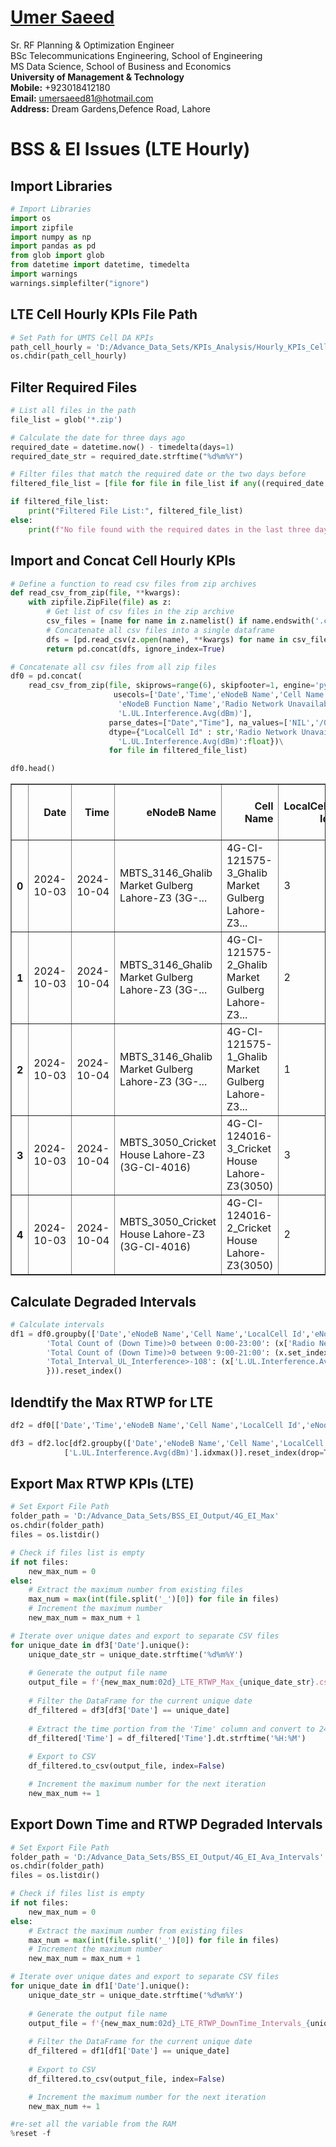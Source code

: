 #  [Umer Saeed](https://www.linkedin.com/in/engumersaeed/)
Sr. RF Planning & Optimization Engineer<br>
BSc Telecommunications Engineering, School of Engineering<br>
MS Data Science, School of Business and Economics<br>
**University of Management & Technology**<br>
**Mobile:**     +923018412180<br>
**Email:**  umersaeed81@hotmail.com<br>
**Address:** Dream Gardens,Defence Road, Lahore<br>

# BSS & EI Issues (LTE Hourly)

## Import Libraries


```python
# Import Libraries
import os
import zipfile
import numpy as np
import pandas as pd
from glob import glob
from datetime import datetime, timedelta
import warnings
warnings.simplefilter("ignore")
```

## LTE Cell Hourly KPIs File Path


```python
# Set Path for UMTS Cell DA KPIs
path_cell_hourly = 'D:/Advance_Data_Sets/KPIs_Analysis/Hourly_KPIs_Cell_Level/LTE'
os.chdir(path_cell_hourly)
```

## Filter Required Files


```python
# List all files in the path
file_list = glob('*.zip')

# Calculate the date for three days ago
required_date = datetime.now() - timedelta(days=1)
required_date_str = required_date.strftime("%d%m%Y")

# Filter files that match the required date or the two days before
filtered_file_list = [file for file in file_list if any((required_date + timedelta(days=i)).strftime("%d%m%Y") in file for i in range(1))]

if filtered_file_list:
    print("Filtered File List:", filtered_file_list)
else:
    print(f"No file found with the required dates in the last three days.")
```

    

## Import and Concat Cell Hourly KPIs


```python
# Define a function to read csv files from zip archives
def read_csv_from_zip(file, **kwargs):
    with zipfile.ZipFile(file) as z:
        # Get list of csv files in the zip archive
        csv_files = [name for name in z.namelist() if name.endswith('.csv')]
        # Concatenate all csv files into a single dataframe
        dfs = [pd.read_csv(z.open(name), **kwargs) for name in csv_files]
        return pd.concat(dfs, ignore_index=True)
```


```python
# Concatenate all csv files from all zip files
df0 = pd.concat(
    read_csv_from_zip(file, skiprows=range(6), skipfooter=1, engine='python',
                       usecols=['Date','Time','eNodeB Name','Cell Name','LocalCell Id',\
                        'eNodeB Function Name','Radio Network Unavailability Rate_Cell',\
                        'L.UL.Interference.Avg(dBm)'],
                      parse_dates=["Date","Time"], na_values=['NIL','/0'],
                      dtype={"LocalCell Id" : str,'Radio Network Unavailability Rate_Cell':float,\
                        'L.UL.Interference.Avg(dBm)':float})\
                      for file in filtered_file_list)
```


```python
df0.head()
```




<div>
<style scoped>
    .dataframe tbody tr th:only-of-type {
        vertical-align: middle;
    }

    .dataframe tbody tr th {
        vertical-align: top;
    }

    .dataframe thead th {
        text-align: right;
    }
</style>
<table border="1" class="dataframe">
  <thead>
    <tr style="text-align: right;">
      <th></th>
      <th>Date</th>
      <th>Time</th>
      <th>eNodeB Name</th>
      <th>Cell Name</th>
      <th>LocalCell Id</th>
      <th>eNodeB Function Name</th>
      <th>L.UL.Interference.Avg(dBm)</th>
      <th>Radio Network Unavailability Rate_Cell</th>
    </tr>
  </thead>
  <tbody>
    <tr>
      <th>0</th>
      <td>2024-10-03</td>
      <td>2024-10-04</td>
      <td>MBTS_3146_Ghalib Market Gulberg Lahore-Z3 (3G-...</td>
      <td>4G-CI-121575-3_Ghalib Market Gulberg Lahore-Z3...</td>
      <td>3</td>
      <td>4G-CI-121575_Ghalib Market Gulberg Lahore-Z3(3...</td>
      <td>-112.0</td>
      <td>0.0</td>
    </tr>
    <tr>
      <th>1</th>
      <td>2024-10-03</td>
      <td>2024-10-04</td>
      <td>MBTS_3146_Ghalib Market Gulberg Lahore-Z3 (3G-...</td>
      <td>4G-CI-121575-2_Ghalib Market Gulberg Lahore-Z3...</td>
      <td>2</td>
      <td>4G-CI-121575_Ghalib Market Gulberg Lahore-Z3(3...</td>
      <td>-112.0</td>
      <td>0.0</td>
    </tr>
    <tr>
      <th>2</th>
      <td>2024-10-03</td>
      <td>2024-10-04</td>
      <td>MBTS_3146_Ghalib Market Gulberg Lahore-Z3 (3G-...</td>
      <td>4G-CI-121575-1_Ghalib Market Gulberg Lahore-Z3...</td>
      <td>1</td>
      <td>4G-CI-121575_Ghalib Market Gulberg Lahore-Z3(3...</td>
      <td>-113.0</td>
      <td>0.0</td>
    </tr>
    <tr>
      <th>3</th>
      <td>2024-10-03</td>
      <td>2024-10-04</td>
      <td>MBTS_3050_Cricket House Lahore-Z3 (3G-CI-4016)</td>
      <td>4G-CI-124016-3_Cricket House Lahore-Z3(3050)</td>
      <td>3</td>
      <td>4G-CI-124016_Cricket House Lahore-Z3(3050)</td>
      <td>-112.0</td>
      <td>0.0</td>
    </tr>
    <tr>
      <th>4</th>
      <td>2024-10-03</td>
      <td>2024-10-04</td>
      <td>MBTS_3050_Cricket House Lahore-Z3 (3G-CI-4016)</td>
      <td>4G-CI-124016-2_Cricket House Lahore-Z3(3050)</td>
      <td>2</td>
      <td>4G-CI-124016_Cricket House Lahore-Z3(3050)</td>
      <td>-108.0</td>
      <td>0.0</td>
    </tr>
  </tbody>
</table>
</div>



## Calculate Degraded Intervals


```python
# Calculate intervals
df1 = df0.groupby(['Date','eNodeB Name','Cell Name','LocalCell Id','eNodeB Function Name']).apply(lambda x: pd.Series({
        'Total Count of (Down Time)>0 between 0:00-23:00': (x['Radio Network Unavailability Rate_Cell'].gt(0)).sum(),
        'Total Count of (Down Time)>0 between 9:00-21:00': (x.set_index("Time").between_time('9:00', '21:00')['Radio Network Unavailability Rate_Cell'].gt(0)).sum(),
        'Total_Interval_UL_Interference>-108': (x['L.UL.Interference.Avg(dBm)'].ge(-108)).sum()
        })).reset_index()
```





## Idendtify the Max RTWP for LTE





```python
df2 = df0[['Date','Time','eNodeB Name','Cell Name','LocalCell Id','eNodeB Function Name','L.UL.Interference.Avg(dBm)']].dropna().reset_index(drop=True)
```






```python
df3 = df2.loc[df2.groupby(['Date','eNodeB Name','Cell Name','LocalCell Id','eNodeB Function Name'])\
            ['L.UL.Interference.Avg(dBm)'].idxmax()].reset_index(drop=True)
```

## Export Max RTWP KPIs (LTE)


```python
# Set Export File Path
folder_path = 'D:/Advance_Data_Sets/BSS_EI_Output/4G_EI_Max'
os.chdir(folder_path)
files = os.listdir()

# Check if files list is empty
if not files:
    new_max_num = 0
else:
    # Extract the maximum number from existing files
    max_num = max(int(file.split('_')[0]) for file in files)
    # Increment the maximum number
    new_max_num = max_num + 1

# Iterate over unique dates and export to separate CSV files
for unique_date in df3['Date'].unique():
    unique_date_str = unique_date.strftime('%d%m%Y')
    
    # Generate the output file name
    output_file = f'{new_max_num:02d}_LTE_RTWP_Max_{unique_date_str}.csv'
    
    # Filter the DataFrame for the current unique date
    df_filtered = df3[df3['Date'] == unique_date]
    
    # Extract the time portion from the 'Time' column and convert to 24-hour format
    df_filtered['Time'] = df_filtered['Time'].dt.strftime('%H:%M')
    
    # Export to CSV
    df_filtered.to_csv(output_file, index=False)

    # Increment the maximum number for the next iteration
    new_max_num += 1
```

## Export Down Time and RTWP Degraded Intervals


```python
# Set Export File Path
folder_path = 'D:/Advance_Data_Sets/BSS_EI_Output/4G_EI_Ava_Intervals'
os.chdir(folder_path)
files = os.listdir()

# Check if files list is empty
if not files:
    new_max_num = 0
else:
    # Extract the maximum number from existing files
    max_num = max(int(file.split('_')[0]) for file in files)
    # Increment the maximum number
    new_max_num = max_num + 1

# Iterate over unique dates and export to separate CSV files
for unique_date in df1['Date'].unique():
    unique_date_str = unique_date.strftime('%d%m%Y')
    
    # Generate the output file name
    output_file = f'{new_max_num:02d}_LTE_RTWP_DownTime_Intervals_{unique_date_str}.csv'
    
    # Filter the DataFrame for the current unique date
    df_filtered = df1[df1['Date'] == unique_date]
        
    # Export to CSV
    df_filtered.to_csv(output_file, index=False)

    # Increment the maximum number for the next iteration
    new_max_num += 1
```


```python
#re-set all the variable from the RAM
%reset -f
```


